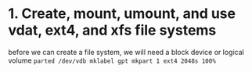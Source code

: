 # 1. Create, mount, umount, and use vdat, ext4, and xfs file systems

before we can create a file system, we will need a block device or logical volume
`parted /dev/vdb mklabel gpt mkpart 1 ext4 2048s 100%`
